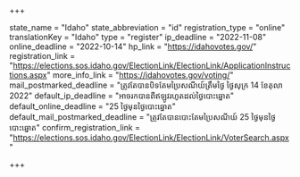 +++

state_name = "Idaho"
state_abbreviation = "id"
registration_type = "online"
translationKey = "Idaho"
type = "register"
ip_deadline = "2022-11-08"
online_deadline = "2022-10-14"
hp_link = "https://idahovotes.gov/"
registration_link = "https://elections.sos.idaho.gov/ElectionLink/ElectionLink/ApplicationInstructions.aspx"
more_info_link = "https://idahovotes.gov/voting/"
mail_postmarked_deadline = "ត្រូវតែបានបិទតែមប្រៃសណីយ៍ត្រឹមថ្ងៃ​ ថ្ងៃសុក្រ 14 ខែតុលា 2022"
default_ip_deadline = "អាចរកបានពីឥឡូវរហូតដល់ថ្ងៃបោះឆ្នោត"
default_online_deadline = "25 ថ្ងៃមុនថ្ងៃបោះឆ្នោត"
default_mail_postmarked_deadline = "ត្រូវតែបានបោះតែមប្រៃសណីយ៍ 25 ថ្ងៃមុនថ្ងៃបោះឆ្នោត"
confirm_registration_link = "https://elections.sos.idaho.gov/ElectionLink/ElectionLink/VoterSearch.aspx"

+++